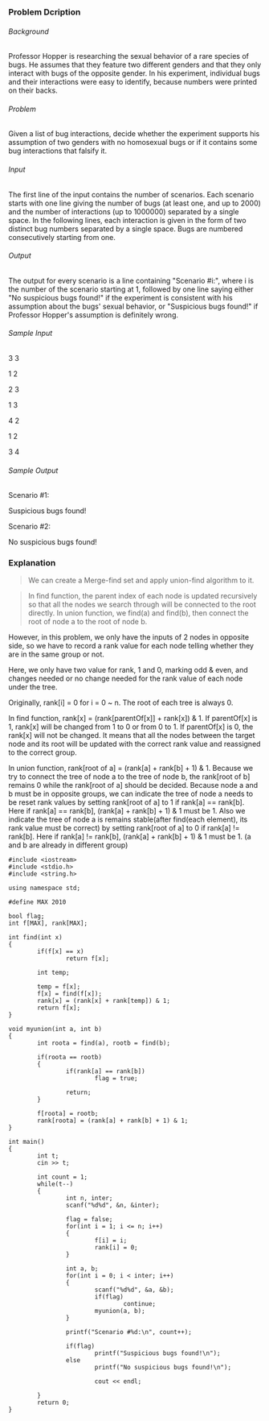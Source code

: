 ### Problem Dcription

###### Background 
Professor Hopper is researching the sexual behavior of a rare species of bugs. He assumes that they feature two different genders and that they only interact with bugs of the opposite gender. In his experiment, individual bugs and their interactions were easy to identify, because numbers were printed on their backs. 

###### Problem 
Given a list of bug interactions, decide whether the experiment supports his assumption of two genders with no homosexual bugs or if it contains some bug interactions that falsify it.
 

###### Input
The first line of the input contains the number of scenarios. Each scenario starts with one line giving the number of bugs (at least one, and up to 2000) and the number of interactions (up to 1000000) separated by a single space. In the following lines, each interaction is given in the form of two distinct bug numbers separated by a single space. Bugs are numbered consecutively starting from one.
 

###### Output
The output for every scenario is a line containing "Scenario #i:", where i is the number of the scenario starting at 1, followed by one line saying either "No suspicious bugs found!" if the experiment is consistent with his assumption about the bugs' sexual behavior, or "Suspicious bugs found!" if Professor Hopper's assumption is definitely wrong.


###### Sample Input
3 3 

1 2

2 3

1 3

4 2

1 2

3 4
 

###### Sample Output
Scenario #1:

Suspicious bugs found!

Scenario #2:

No suspicious bugs found!






### Explanation

> We can create a Merge-find set and apply union-find algorithm to it.

> In find function, the parent index of each node is updated recursively so that all the nodes we search through will be connected to the root directly.
> In union function, we find(a) and find(b), then connect the root of node a to the root of node b.

However, in this problem, we only have the inputs of 2 nodes in opposite side, so we have to record a rank value for each node telling whether they are in the same group or not.

Here, we only have two value for rank, 1 and 0, marking odd & even, and changes needed or no change needed for the rank value of each node under the tree.

Originally, rank[i] = 0 for i = 0 ~ n.
The root of each tree is always 0.

In find function, rank[x] = (rank[parentOf[x]] + rank[x]) & 1.
If parentOf[x] is 1, rank[x] will be changed from 1 to 0 or from 0 to 1. If parentOf[x] is 0, the rank[x] will not be changed.
It means that all the nodes between the target node and its root will be updated with the correct rank value and reassigned to the correct group. 

In union function, rank[root of a] = (rank[a] + rank[b] + 1) & 1. 
Because we try to connect the tree of node a to the tree of node b, the rank[root of b] remains 0 while the rank[root of a] should be decided. 
Because node a and b must be in opposite groups, we can indicate the tree of node a needs to be reset rank values by setting rank[root of a] to 1 if rank[a] == rank[b].
Here if rank[a] == rank[b], (rank[a] + rank[b] + 1) & 1 must be 1.
Also we indicate the tree of node a is remains stable(after find(each element), its rank value must be correct) by setting rank[root of a] to 0 if rank[a] != rank[b].
Here if rank[a] != rank[b], (rank[a] + rank[b] + 1) & 1 must be 1. (a and b are already in different group)

	#include <iostream>
	#include <stdio.h>
	#include <string.h>
	
	using namespace std;
	
	#define MAX 2010
	
	bool flag;
	int f[MAX], rank[MAX];
	
	int find(int x)
	{
	        if(f[x] == x)
	                return f[x];
	
	        int temp;
	
	        temp = f[x];
	        f[x] = find(f[x]);
	        rank[x] = (rank[x] + rank[temp]) & 1;
	        return f[x];
	}
	
	void myunion(int a, int b)
	{
	        int roota = find(a), rootb = find(b);
	
	        if(roota == rootb)
	        {
	                if(rank[a] == rank[b])
	                        flag = true;
	
	                return;
	        }
	
	        f[roota] = rootb;
	        rank[roota] = (rank[a] + rank[b] + 1) & 1;
	}
	
	int main()
	{
	        int t;
	        cin >> t;
	
	        int count = 1;
	        while(t--)
	        {
	                int n, inter;
	                scanf("%d%d", &n, &inter);
	
	                flag = false;
	                for(int i = 1; i <= n; i++)
	                {
	                        f[i] = i;
	                        rank[i] = 0;
	                }
	
	                int a, b;
	                for(int i = 0; i < inter; i++)
	                {
	                        scanf("%d%d", &a, &b);
	                        if(flag)
	                                continue;
	                        myunion(a, b);
	                }
	
	                printf("Scenario #%d:\n", count++);
	
	                if(flag)
	                        printf("Suspicious bugs found!\n");
	                else
	                        printf("No suspicious bugs found!\n");
	
	                        cout << endl;
	
	        }
	        return 0;
	}
